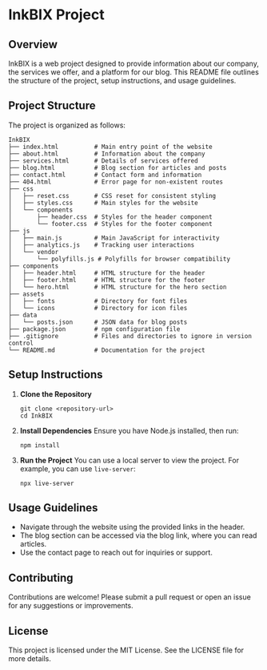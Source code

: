 # InkBIX Project

## Overview
InkBIX is a web project designed to provide information about our company, the services we offer, and a platform for our blog. This README file outlines the structure of the project, setup instructions, and usage guidelines.

## Project Structure
The project is organized as follows:

```
InkBIX
├── index.html          # Main entry point of the website
├── about.html          # Information about the company
├── services.html       # Details of services offered
├── blog.html           # Blog section for articles and posts
├── contact.html        # Contact form and information
├── 404.html            # Error page for non-existent routes
├── css
│   ├── reset.css       # CSS reset for consistent styling
│   ├── styles.css      # Main styles for the website
│   └── components
│       ├── header.css  # Styles for the header component
│       └── footer.css  # Styles for the footer component
├── js
│   ├── main.js         # Main JavaScript for interactivity
│   ├── analytics.js    # Tracking user interactions
│   └── vendor
│       └── polyfills.js # Polyfills for browser compatibility
├── components
│   ├── header.html     # HTML structure for the header
│   ├── footer.html     # HTML structure for the footer
│   └── hero.html       # HTML structure for the hero section
├── assets
│   ├── fonts           # Directory for font files
│   └── icons           # Directory for icon files
├── data
│   └── posts.json      # JSON data for blog posts
├── package.json        # npm configuration file
├── .gitignore          # Files and directories to ignore in version control
└── README.md           # Documentation for the project
```

## Setup Instructions
1. **Clone the Repository**
   ```
   git clone <repository-url>
   cd InkBIX
   ```

2. **Install Dependencies**
   Ensure you have Node.js installed, then run:
   ```
   npm install
   ```

3. **Run the Project**
   You can use a local server to view the project. For example, you can use `live-server`:
   ```
   npx live-server
   ```

## Usage Guidelines
- Navigate through the website using the provided links in the header.
- The blog section can be accessed via the blog link, where you can read articles.
- Use the contact page to reach out for inquiries or support.

## Contributing
Contributions are welcome! Please submit a pull request or open an issue for any suggestions or improvements.

## License
This project is licensed under the MIT License. See the LICENSE file for more details.